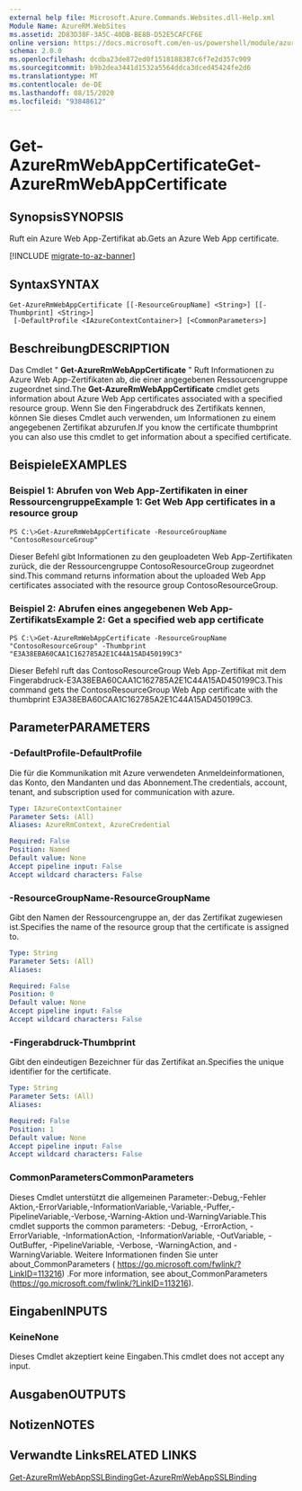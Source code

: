 ```yaml
---
external help file: Microsoft.Azure.Commands.Websites.dll-Help.xml
Module Name: AzureRM.WebSites
ms.assetid: 2D83D38F-3A5C-40DB-BE8B-D52E5CAFCF6E
online version: https://docs.microsoft.com/en-us/powershell/module/azurerm.websites/get-azurermwebappcertificate
schema: 2.0.0
ms.openlocfilehash: dcdba23de872ed0f1518188387c6f7e2d357c909
ms.sourcegitcommit: b9b2dea3441d1532a5564ddca3dced45424fe2d6
ms.translationtype: MT
ms.contentlocale: de-DE
ms.lasthandoff: 08/15/2020
ms.locfileid: "93848612"
---
```

# <span data-ttu-id="d29b8-101">Get-AzureRmWebAppCertificate</span><span class="sxs-lookup"><span data-stu-id="d29b8-101">Get-AzureRmWebAppCertificate</span></span>

## <span data-ttu-id="d29b8-102">Synopsis</span><span class="sxs-lookup"><span data-stu-id="d29b8-102">SYNOPSIS</span></span>
<span data-ttu-id="d29b8-103">Ruft ein Azure Web App-Zertifikat ab.</span><span class="sxs-lookup"><span data-stu-id="d29b8-103">Gets an Azure Web App certificate.</span></span>

[!INCLUDE [migrate-to-az-banner](../../includes/migrate-to-az-banner.md)]

## <span data-ttu-id="d29b8-104">Syntax</span><span class="sxs-lookup"><span data-stu-id="d29b8-104">SYNTAX</span></span>

```
Get-AzureRmWebAppCertificate [[-ResourceGroupName] <String>] [[-Thumbprint] <String>]
 [-DefaultProfile <IAzureContextContainer>] [<CommonParameters>]
```

## <span data-ttu-id="d29b8-105">Beschreibung</span><span class="sxs-lookup"><span data-stu-id="d29b8-105">DESCRIPTION</span></span>
<span data-ttu-id="d29b8-106">Das Cmdlet " **Get-AzureRmWebAppCertificate** " Ruft Informationen zu Azure Web App-Zertifikaten ab, die einer angegebenen Ressourcengruppe zugeordnet sind.</span><span class="sxs-lookup"><span data-stu-id="d29b8-106">The **Get-AzureRmWebAppCertificate** cmdlet gets information about Azure Web App certificates associated with a specified resource group.</span></span>
<span data-ttu-id="d29b8-107">Wenn Sie den Fingerabdruck des Zertifikats kennen, können Sie dieses Cmdlet auch verwenden, um Informationen zu einem angegebenen Zertifikat abzurufen.</span><span class="sxs-lookup"><span data-stu-id="d29b8-107">If you know the certificate thumbprint you can also use this cmdlet to get information about a specified certificate.</span></span>

## <span data-ttu-id="d29b8-108">Beispiele</span><span class="sxs-lookup"><span data-stu-id="d29b8-108">EXAMPLES</span></span>

### <span data-ttu-id="d29b8-109">Beispiel 1: Abrufen von Web App-Zertifikaten in einer Ressourcengruppe</span><span class="sxs-lookup"><span data-stu-id="d29b8-109">Example 1: Get Web App certificates in a resource group</span></span>
```
PS C:\>Get-AzureRmWebAppCertificate -ResourceGroupName "ContosoResourceGroup"
```

<span data-ttu-id="d29b8-110">Dieser Befehl gibt Informationen zu den geuploadeten Web App-Zertifikaten zurück, die der Ressourcengruppe ContosoResourceGroup zugeordnet sind.</span><span class="sxs-lookup"><span data-stu-id="d29b8-110">This command returns information about the uploaded Web App certificates associated with the resource group ContosoResourceGroup.</span></span>

### <span data-ttu-id="d29b8-111">Beispiel 2: Abrufen eines angegebenen Web App-Zertifikats</span><span class="sxs-lookup"><span data-stu-id="d29b8-111">Example 2: Get a specified web app certificate</span></span>
```
PS C:\>Get-AzureRmWebAppCertificate -ResourceGroupName "ContosoResourceGroup" -Thumbprint "E3A38EBA60CAA1C162785A2E1C44A15AD450199C3"
```

<span data-ttu-id="d29b8-112">Dieser Befehl ruft das ContosoResourceGroup Web App-Zertifikat mit dem Fingerabdruck-E3A38EBA60CAA1C162785A2E1C44A15AD450199C3.</span><span class="sxs-lookup"><span data-stu-id="d29b8-112">This command gets the ContosoResourceGroup Web App certificate with the thumbprint E3A38EBA60CAA1C162785A2E1C44A15AD450199C3.</span></span>

## <span data-ttu-id="d29b8-113">Parameter</span><span class="sxs-lookup"><span data-stu-id="d29b8-113">PARAMETERS</span></span>

### <span data-ttu-id="d29b8-114">-DefaultProfile</span><span class="sxs-lookup"><span data-stu-id="d29b8-114">-DefaultProfile</span></span>
<span data-ttu-id="d29b8-115">Die für die Kommunikation mit Azure verwendeten Anmeldeinformationen, das Konto, den Mandanten und das Abonnement.</span><span class="sxs-lookup"><span data-stu-id="d29b8-115">The credentials, account, tenant, and subscription used for communication with azure.</span></span>

```yaml
Type: IAzureContextContainer
Parameter Sets: (All)
Aliases: AzureRmContext, AzureCredential

Required: False
Position: Named
Default value: None
Accept pipeline input: False
Accept wildcard characters: False
```

### <span data-ttu-id="d29b8-116">-ResourceGroupName</span><span class="sxs-lookup"><span data-stu-id="d29b8-116">-ResourceGroupName</span></span>
<span data-ttu-id="d29b8-117">Gibt den Namen der Ressourcengruppe an, der das Zertifikat zugewiesen ist.</span><span class="sxs-lookup"><span data-stu-id="d29b8-117">Specifies the name of the resource group that the certificate is assigned to.</span></span>

```yaml
Type: String
Parameter Sets: (All)
Aliases: 

Required: False
Position: 0
Default value: None
Accept pipeline input: False
Accept wildcard characters: False
```

### <span data-ttu-id="d29b8-118">-Fingerabdruck</span><span class="sxs-lookup"><span data-stu-id="d29b8-118">-Thumbprint</span></span>
<span data-ttu-id="d29b8-119">Gibt den eindeutigen Bezeichner für das Zertifikat an.</span><span class="sxs-lookup"><span data-stu-id="d29b8-119">Specifies the unique identifier for the certificate.</span></span>

```yaml
Type: String
Parameter Sets: (All)
Aliases: 

Required: False
Position: 1
Default value: None
Accept pipeline input: False
Accept wildcard characters: False
```

### <span data-ttu-id="d29b8-120">CommonParameters</span><span class="sxs-lookup"><span data-stu-id="d29b8-120">CommonParameters</span></span>
<span data-ttu-id="d29b8-121">Dieses Cmdlet unterstützt die allgemeinen Parameter:-Debug,-Fehler Aktion,-ErrorVariable,-InformationVariable,-Variable,-Puffer,-PipelineVariable,-Verbose,-Warning-Aktion und-WarningVariable.</span><span class="sxs-lookup"><span data-stu-id="d29b8-121">This cmdlet supports the common parameters: -Debug, -ErrorAction, -ErrorVariable, -InformationAction, -InformationVariable, -OutVariable, -OutBuffer, -PipelineVariable, -Verbose, -WarningAction, and -WarningVariable.</span></span> <span data-ttu-id="d29b8-122">Weitere Informationen finden Sie unter about_CommonParameters ( https://go.microsoft.com/fwlink/?LinkID=113216) .</span><span class="sxs-lookup"><span data-stu-id="d29b8-122">For more information, see about_CommonParameters (https://go.microsoft.com/fwlink/?LinkID=113216).</span></span>

## <span data-ttu-id="d29b8-123">Eingaben</span><span class="sxs-lookup"><span data-stu-id="d29b8-123">INPUTS</span></span>

### <span data-ttu-id="d29b8-124">Keine</span><span class="sxs-lookup"><span data-stu-id="d29b8-124">None</span></span>
<span data-ttu-id="d29b8-125">Dieses Cmdlet akzeptiert keine Eingaben.</span><span class="sxs-lookup"><span data-stu-id="d29b8-125">This cmdlet does not accept any input.</span></span>

## <span data-ttu-id="d29b8-126">Ausgaben</span><span class="sxs-lookup"><span data-stu-id="d29b8-126">OUTPUTS</span></span>

## <span data-ttu-id="d29b8-127">Notizen</span><span class="sxs-lookup"><span data-stu-id="d29b8-127">NOTES</span></span>

## <span data-ttu-id="d29b8-128">Verwandte Links</span><span class="sxs-lookup"><span data-stu-id="d29b8-128">RELATED LINKS</span></span>

[<span data-ttu-id="d29b8-129">Get-AzureRmWebAppSSLBinding</span><span class="sxs-lookup"><span data-stu-id="d29b8-129">Get-AzureRmWebAppSSLBinding</span></span>](./Get-AzureRmWebAppSSLBinding.md)


